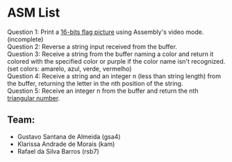 # ASM List

Question 1: Print a [16-bits flag picture](https://cin.ufpe.br/~bcs5/flag_blue.png) using Assembly's video mode. (incomplete)\
Question 2: Reverse a string input received from the buffer. \
Question 3: Receive a string from the buffer naming a color and return it colored with the specified color or purple if the color name isn't recognized. (set colors: amarelo, azul, verde, vermelho)\
Question 4: Receive a string and an integer n (less than string length) from the buffer, returning the letter in the nth position of the string.\
Question 5: Receive an integer n from the buffer and return the nth [triangular number](https://en.wikipedia.org/wiki/Triangular_number).

## Team:
- Gustavo Santana de Almeida (gsa4)
- Klarissa Andrade de Morais (kam)
- Rafael da Silva Barros (rsb7)
